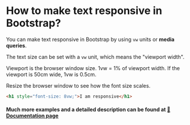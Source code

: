 # How to make text responsive in Bootstrap?

You can make text responsive in Bootstrap by using `vw` units or **media queries**.

The text size can be set with a `vw` unit, which means the "viewport width".

Viewport is the browser window size. 1vw = 1% of viewport width. If the viewport is 50cm wide, 1vw is 0.5cm.

Resize the browser window to see how the font size scales.

```html
<h1 style="font-size: 8vw;">I am responsive</h1>
```

#### Much more examples and a detailed description can be found at [📄 Documentation page](https://mdbootstrap.com/how-to/bootstrap/text-responsive/)
